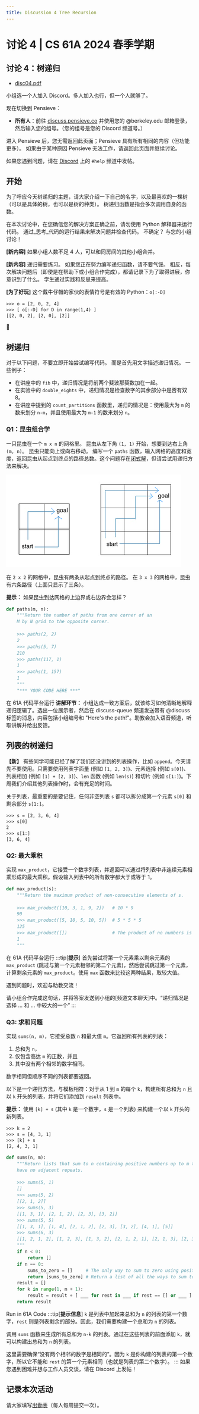 ```yaml
---
title: Discussion 4 Tree Recursion
---
```


# 讨论 4 | CS 61A 2024 春季学期

## 讨论 4：树递归

-   [disc04.pdf](/resource/cs61a/disc/disc04.pdf)

小组选一个人加入 Discord。多人加入也行，但一个人就够了。

现在切换到 Pensieve：

-   **所有人**：前往 [discuss.pensieve.co](http://discuss.pensieve.co/) 并使用您的 @berkeley.edu 邮箱登录，然后输入您的组号。（您的组号是您的 Discord 频道号。）

进入 Pensieve 后，您无需返回此页面；Pensieve 具有所有相同的内容（但功能更多）。 如果由于某种原因 Pensieve 无法工作，请返回此页面并继续讨论。

如果您遇到问题，请在 [Discord](https://cs61a.org/articles/discord/) 上的 `#help` 频道中发帖。

## 开始

为了呼应今天树递归的主题，请大家介绍一下自己的名字，以及最喜欢的一棵树（可以是具体的树，也可以是树的种类）。 树递归函数是指会多次调用自身的函数。

在本次讨论中，在您确信您的解决方案正确之前，请勿使用 Python 解释器来运行代码。 通过_思考_代码的运行结果来解决问题并检查代码。 不确定？ 与您的小组讨论！

**\[新内容]** 如果小组人数不足 4 人，可以和同房间的其他小组合并。

**\[新内容]** 递归需要练习。 如果您正在努力编写递归函数，请不要气馁。 相反，每次解决问题后（即使是在帮助下或小组合作完成），都请记录下为了取得进展，你意识到了什么。 学生通过实践和反思来提高。

**\[为了好玩]** 这个戴牛仔帽的家伙的表情符号是有效的 Python：`o[:-D]`

```
>>> o = [2, 0, 2, 4]
>>> [ o[:-D] for D in range(1,4) ]
[[2, 0, 2], [2, 0], [2]]
```

🤠

## 树递归

对于以下问题，不要立即开始尝试编写代码。 而是首先用文字描述递归情况。 一些例子：

-   在讲座中的 `fib` 中，递归情况是将前两个斐波那契数加在一起。
-   在实验中的 `double_eights` 中，递归情况是检查数字的其余部分中是否有双 8。
-   在讲座中提到的 `count_partitions` 函数里，递归的情况是：使用最大为 `m` 的数来划分 `n-m`，并且使用最大为 `m-1` 的数来划分 `n`。

### Q1：昆虫组合学

一只昆虫在一个 `m x n` 的网格里。 昆虫从左下角 `(1, 1)` 开始，想要到达右上角 `(m, n)`。 昆虫只能向上或向右移动。 编写一个 `paths` 函数，输入网格的高度和宽度，返回昆虫从起点到终点的路径总数。这个问题存在[闭式解](https://en.wikipedia.org/wiki/Closed-form_expression)，但请尝试用递归方法来解决。

![昆虫网格。](/img/cs61a/grid.jpg)

在 `2 x 2` 的网格中，昆虫有两条从起点到终点的路径。 在 `3 x 3` 的网格中，昆虫有六条路径（上面只显示了三条）。

**提示：** 如果昆虫到达网格的上边界或右边界会怎样？

```python
def paths(m, n):
    """Return the number of paths from one corner of an
    M by N grid to the opposite corner.

    >>> paths(2, 2)
    2
    >>> paths(5, 7)
    210
    >>> paths(117, 1)
    1
    >>> paths(1, 157)
    1
    """
    "*** YOUR CODE HERE ***"
```

在 61A 代码平台运行
**讲解环节：** 小组达成一致方案后，就该练习如何清晰地解释递归逻辑了。选出一位展示者，然后在 discuss-queue 频道发送带有 @discuss 标签的消息，内容包括小组编号和 "Here's the path!"。助教会加入语音频道，听取讲解并给出反馈。

## 列表的树递归

**【新】** 有些同学可能已经了解了我们还没讲到的列表操作，比如 `append`。今天请先不要使用。只需要使用列表字面量 (例如 `[1, 2, 3]`)、元素选择 (例如 `s[0]`)、列表相加 (例如 `[1] + [2, 3]`)、`len` 函数 (例如 `len(s)`) 和切片 (例如 `s[1:]`)。下周我们介绍其他列表操作时，会有充足的时间。

关于列表，最重要的是要记住，任何非空列表 `s` 都可以拆分成第一个元素 `s[0]` 和剩余部分 `s[1:]`。

```
>>> s = [2, 3, 6, 4]
>>> s[0]
2
>>> s[1:]
[3, 6, 4]
```

### Q2: 最大乘积

实现 `max_product`，它接受一个数字列表，并返回可以通过将列表中非连续元素相乘形成的最大乘积。假设输入列表中的所有数字都大于或等于 1。
```python
def max_product(s):
    """Return the maximum product of non-consecutive elements of s.

    >>> max_product([10, 3, 1, 9, 2])   # 10 * 9
    90
    >>> max_product([5, 10, 5, 10, 5])  # 5 * 5 * 5
    125
    >>> max_product([])                 # The product of no numbers is 1
    1
    """
```
在 61A 代码平台运行
:::tip[**提示**]
首先尝试将第一个元素乘以剩余元素的 `max_product` (跳过与第一个元素相邻的第二个元素)，然后尝试跳过第一个元素，计算剩余元素的 `max_product`。使用 `max` 函数来比较这两种结果，取较大值。

遇到问题时，欢迎与助教交流！

请小组合作完成这句话，并将答案发送到小组的[频道文本聊天]中。“递归情况是选择 ... 和 ... 中较大的一个”
:::
### Q3: 求和问题

实现 `sums(n, m)`，它接受总数 `n` 和最大值 `m`。它返回所有列表的列表：

1.  总和为 `n`，
2.  仅包含高达 `m` 的正数，并且
3.  其中没有两个相邻的数字相同。

数字相同但顺序不同的列表都要返回。

以下是一个递归方法，与模板相符：对于从 1 到 `m` 的每个 `k`，构建所有总和为 `n` 且以 `k` 开头的列表，并将它们添加到 `result` 列表中。

**提示：** 使用 `[k] + s` (其中 `k` 是一个数字，`s` 是一个列表) 来构建一个以 `k` 开头的新列表。
```
>>> k = 2
>>> s = [4, 3, 1]
>>> [k] + s
[2, 4, 3, 1]
```
```python
def sums(n, m):
    """Return lists that sum to n containing positive numbers up to m that
    have no adjacent repeats.

    >>> sums(5, 1)
    []
    >>> sums(5, 2)
    [[2, 1, 2]]
    >>> sums(5, 3)
    [[1, 3, 1], [2, 1, 2], [2, 3], [3, 2]]
    >>> sums(5, 5)
    [[1, 3, 1], [1, 4], [2, 1, 2], [2, 3], [3, 2], [4, 1], [5]]
    >>> sums(6, 3)
    [[1, 2, 1, 2], [1, 2, 3], [1, 3, 2], [2, 1, 2, 1], [2, 1, 3], [2, 3, 1], [3, 1, 2], [3, 2, 1]]
    """
    if n < 0:
        return []
    if n == 0:
        sums_to_zero = []     # The only way to sum to zero using positives
        return [sums_to_zero] # Return a list of all the ways to sum to zero
    result = []
    for k in range(1, m + 1):
        result = result + [ ___ for rest in ___ if rest == [] or ___ ]
    return result
```
Run in 61A Code
:::tip[**提示信息**]
`k` 是列表中加起来总和为 `n` 的列表的第一个数字，`rest` 则是列表剩余的部分。因此，我们需要构建一个总和为 `n` 的列表。

调用 `sums` 函数来生成所有总和为 `n-k` 的列表。通过在这些列表的前面添加 `k`，就可以构建出总和为 `n` 的列表。

这里需要确保“没有两个相邻的数字是相同的”。因为 `k` 是你构建的列表的第一个数字，所以它不能和 `rest` 的第一个元素相同（也就是列表的第二个数字）。
:::
如果您遇到困难并想与工作人员交谈，请在 Discord 上发帖！

## 记录本次活动

请大家填写[出勤表](https://docs.google.com/forms/d/e/1FAIpQLSeqlK8l6WkScGr-RHR-kM4p5bnR9cllYrG95fDqPJspSlll7A/viewform)（每人每周提交一次）。
